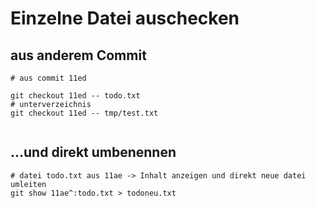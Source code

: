 # Einzelne Datei auschecken 

## aus anderem Commit 

```
# aus commit 11ed 

git checkout 11ed -- todo.txt
# unterverzeichnis 
git checkout 11ed -- tmp/test.txt 


```

## ...und direkt umbenennen 

```
# datei todo.txt aus 11ae -> Inhalt anzeigen und direkt neue datei umleiten 
git show 11ae^:todo.txt > todoneu.txt
```
